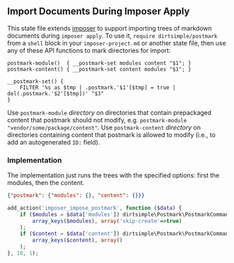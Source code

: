 ## Import Documents During Imposer Apply

This state file extends [imposer](https://github.com/dirtsimple/imposer#readme) to support importing trees of markdown documents during `imposer apply`.  To use it, `require dirtsimple/postmark` from a `shell` block in your `imposer-project.md` or another state file, then use any of these API functions to mark directories for import:

```shell
postmark-module()  { __postmark-set modules content "$1"; }
postmark-content() { __postmark-set content modules "$1"; }

__postmark-set() {
	FILTER '%s as $tmp | .postmark.'$1'[$tmp] = true | del(.postmark.'$2'[$tmp])' "$3"
}
```

Use `postmark-module` *directory* on directories that contain prepackaged content that postmark should not modify, e.g. `postmark-module "vendor/some/package/content"`.  Use `postmark-content` *directory* on directories containing content that postmark is allowed to modify (i.e., to add an autogenerated `ID:` field).

### Implementation

The implementation just runs the trees with the specified options: first the modules, then the content.

```json
{"postmark": {"modules": {}, "content": {}}}
```

```php
add_action('imposer_impose_postmark', function ($data) {
	if ($modules = $data['modules']) dirtsimple\Postmark\PostmarkCommand::tree(
		array_keys($modules), array('skip-create'=>true)
	);
	if ($content = $data['content']) dirtsimple\Postmark\PostmarkCommand::tree(
		array_keys($content), array()
	);
}, 10, 1);
```

